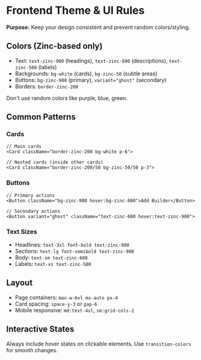 # Frontend Theme & UI Rules

**Purpose:** Keep your design consistent and prevent random colors/styling.

## Colors (Zinc-based only)
- Text: `text-zinc-900` (headings), `text-zinc-600` (descriptions), `text-zinc-500` (labels)
- Backgrounds: `bg-white` (cards), `bg-zinc-50` (subtle areas)
- Buttons: `bg-zinc-900` (primary), `variant="ghost"` (secondary)
- Borders: `border-zinc-200`

Don't use random colors like purple, blue, green.

## Common Patterns

### Cards
```tsx
// Main cards
<Card className="border-zinc-200 bg-white p-6">

// Nested cards (inside other cards)
<Card className="border-zinc-200/50 bg-zinc-50/50 p-3">
```

### Buttons
```tsx
// Primary actions
<Button className="bg-zinc-900 hover:bg-zinc-800">Add Builder</Button>

// Secondary actions  
<Button variant="ghost" className="text-zinc-600 hover:text-zinc-900">
```

### Text Sizes
- Headlines: `text-3xl font-bold text-zinc-900`
- Sections: `text-lg font-semibold text-zinc-900`
- Body: `text-sm text-zinc-600`
- Labels: `text-xs text-zinc-500`

## Layout
- Page containers: `max-w-6xl mx-auto px-4`
- Card spacing: `space-y-3` or `gap-6`
- Mobile responsive: `md:text-4xl`, `sm:grid-cols-2`

## Interactive States
Always include hover states on clickable elements.
Use `transition-colors` for smooth changes.